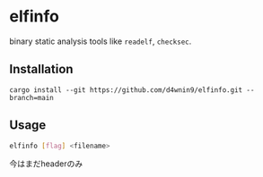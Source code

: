 # elfinfo
binary static analysis tools like `readelf`, `checksec`.

## Installation
```install
cargo install --git https://github.com/d4wnin9/elfinfo.git --branch=main
```

## Usage
```sh
elfinfo [flag] <filename>
```
今はまだheaderのみ